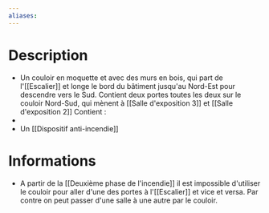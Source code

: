 ```yaml
---
aliases:
---
```

# Description
- Un couloir en moquette et avec des murs en bois, qui part de l'[[Escalier]] et longe le bord du bâtiment jusqu'au Nord-Est pour descendre vers le Sud. Contient deux portes toutes les deux sur le couloir Nord-Sud, qui mènent  à [[Salle d'exposition 3]] et  [[Salle d'exposition 2]]
Contient : 
- 
- Un [[Dispositif anti-incendie]]
# Informations
- A partir de la [[Deuxième phase de l'incendie]] il est impossible d'utiliser le couloir pour aller d'une des portes à l'[[Escalier]] et vice et versa. Par contre on peut passer d'une salle à une autre par le couloir.